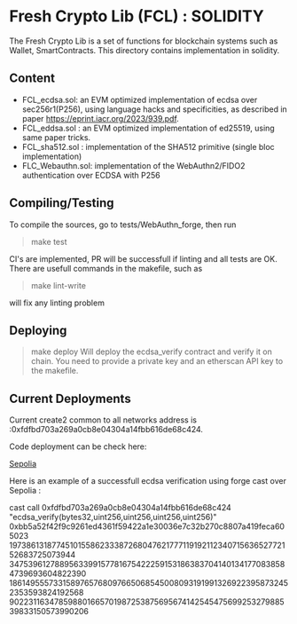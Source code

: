 # Fresh Crypto Lib (FCL) : SOLIDITY

The Fresh Crypto Lib is a set of functions for blockchain systems such as Wallet, SmartContracts.
This directory contains implementation in solidity.


## Content

* FCL_ecdsa.sol: an EVM optimized implementation of ecdsa over sec256r1(P256), using language hacks and specificities, as described in paper https://eprint.iacr.org/2023/939.pdf.
* FCL_eddsa.sol   : an EVM optimized implementation of ed25519, using same paper tricks.
* FCL_sha512.sol : implementation of the SHA512 primitive (single bloc implementation)
* FLC_Webauthn.sol: implementation of the WebAuthn2/FIDO2 authentication over ECDSA with P256
<!--- FCL_ecdaa.sol: an EVM version of the ECDAA anonymous attestation for anonymous airdrops -->

## Compiling/Testing

To compile the sources, go to tests/WebAuthn_forge, then run

>make test

CI's are implemented, PR will be successfull if linting and all tests are OK. There are usefull commands in the makefile, such as 

>make lint-write 

will fix any linting problem

## Deploying

>make deploy 
Will deploy the ecdsa_verify contract and verify it on chain. You need to provide a private key and an etherscan API key to the makefile.



## Current Deployments

Current create2 common to all networks address is :0xfdfbd703a269a0cb8e04304a14fbb616de68c424.

Code deployment can be check here:

[Sepolia](https://sepolia.etherscan.io/address/0xfdfbd703a269a0cb8e04304a14fbb616de68c424#code)

Here is an example of a successfull ecdsa verification using forge cast over Sepolia :

cast call 0xfdfbd703a269a0cb8e04304a14fbb616de68c424 "ecdsa_verify(bytes32,uint256,uint256,uint256,uint256)" 
        0xbb5a52f42f9c9261ed4361f59422a1e30036e7c32b270c8807a419feca605023 
        19738613187745101558623338726804762177711919211234071563652772152683725073944 
        34753961278895633991577816754222591531863837041401341770838584739693604822390 
        18614955573315897657680976650685450080931919913269223958732452353593824192568 
        90223116347859880166570198725387569567414254547569925327988539833150573990206
